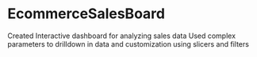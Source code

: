 # EcommerceSalesBoard
Created Interactive dashboard for analyzing sales data
Used complex parameters to drilldown in data and customization using slicers and filters

